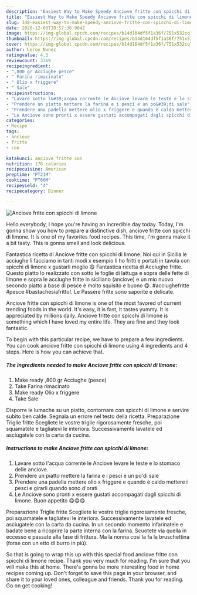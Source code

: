 ```yaml
---
description: "Easiest Way to Make Speedy Anciove fritte con spicchi di limone"
title: "Easiest Way to Make Speedy Anciove fritte con spicchi di limone"
slug: 348-easiest-way-to-make-speedy-anciove-fritte-con-spicchi-di-limone
date: 2020-12-03T20:57:36.904Z
image: https://img-global.cpcdn.com/recipes/b14d164df5f1a36f/751x532cq70/anciove-fritte-con-spicchi-di-limone-recipe-main-photo.jpg
thumbnail: https://img-global.cpcdn.com/recipes/b14d164df5f1a36f/751x532cq70/anciove-fritte-con-spicchi-di-limone-recipe-main-photo.jpg
cover: https://img-global.cpcdn.com/recipes/b14d164df5f1a36f/751x532cq70/anciove-fritte-con-spicchi-di-limone-recipe-main-photo.jpg
author: Leroy Nunez
ratingvalue: 4.3
reviewcount: 3369
recipeingredient:
- ",800 gr Acciughe pesce"
- " Farina rimacinato"
- " Olio x friggere"
- " Sale"
recipeinstructions:
- "Lavare sotto l&#39;acqua corrente le Anciove levare le teste e lo stomaco delle anciove."
- "Prendere un piatto mettere la farina e i pesci e un po&#39;di sale"
- "Prendere una padella mettere olio x friggere e quando è caldo mettere i pesci e girarli quando sono d&#39;orati"
- "Le Anciove sono pronti x essere gustati accompagati dagli spicchi di limone. Buon appetito 😋😋😋"
categories:
- Recipe
tags:
- anciove
- fritte
- con

katakunci: anciove fritte con 
nutrition: 176 calories
recipecuisine: American
preptime: "PT21M"
cooktime: "PT60M"
recipeyield: "4"
recipecategory: Dinner

---
```



![Anciove fritte con spicchi di limone](https://img-global.cpcdn.com/recipes/b14d164df5f1a36f/751x532cq70/anciove-fritte-con-spicchi-di-limone-recipe-main-photo.jpg)

Hello everybody, I hope you're having an incredible day today. Today, I'm gonna show you how to prepare a distinctive dish, anciove fritte con spicchi di limone. It is one of my favorites food recipes. This time, I'm gonna make it a bit tasty. This is gonna smell and look delicious.

Fantastica ricetta di Anciove fritte con spicchi di limone. Noi qui in Sicilia le acciughe lì facciamo in tanti modi x esempio lì ho fritti e portati in tavola con spicchi di limone x gustarli meglio 😋 Fantastica ricetta di Acciughe fritte. Questo piatto lo realizzato con sotto le foglie di lattuga e sopra delle fette di limone e sopra le acciughe fritte in siciliano (anciove) e un mio nuovo secondo piatto a base di pesce è molto squisito e buono 😋. #acciughefritte #pesce #bastachesiafritto!. Le Passere fritte sono saporite e delicate.

Anciove fritte con spicchi di limone is one of the most favored of current trending foods in the world. It's easy, it is fast, it tastes yummy. It is appreciated by millions daily. Anciove fritte con spicchi di limone is something which I have loved my entire life. They are fine and they look fantastic.


To begin with this particular recipe, we have to prepare a few ingredients. You can cook anciove fritte con spicchi di limone using 4 ingredients and 4 steps. Here is how you can achieve that.

<!--inarticleads1-->

##### The ingredients needed to make Anciove fritte con spicchi di limone:

1. Make ready ,800 gr Acciughe (pesce)
1. Take  Farina rimacinato
1. Make ready  Olio x friggere
1. Take  Sale


Disporre le lumache su un piatto, contornare con spicchi di limone e servire subito ben calde. Segnala un errore nel testo della ricetta. Preparazione Triglie fritte Scegliete le vostre triglie rigorosamente fresche, poi squamatele e tagliatevi le interiora. Successivamente lavatele ed asciugatele con la carta da cucina. 

<!--inarticleads2-->

##### Instructions to make Anciove fritte con spicchi di limone:

1. Lavare sotto l&#39;acqua corrente le Anciove levare le teste e lo stomaco delle anciove.
1. Prendere un piatto mettere la farina e i pesci e un po&#39;di sale
1. Prendere una padella mettere olio x friggere e quando è caldo mettere i pesci e girarli quando sono d&#39;orati
1. Le Anciove sono pronti x essere gustati accompagati dagli spicchi di limone. Buon appetito 😋😋😋


Preparazione Triglie fritte Scegliete le vostre triglie rigorosamente fresche, poi squamatele e tagliatevi le interiora. Successivamente lavatele ed asciugatele con la carta da cucina. In un secondo momento infarinatele e badate bene a ricoprire la parte interna con la farina. Scuotete via quella in eccesso e passate alla fase di frittura. Ma la nonna così la fa la bruschettina (forse con un etto di burro in più). 

So that is going to wrap this up with this special food anciove fritte con spicchi di limone recipe. Thank you very much for reading. I'm sure that you will make this at home. There's gonna be more interesting food in home recipes coming up. Don't forget to save this page in your browser, and share it to your loved ones, colleague and friends. Thank you for reading. Go on get cooking!
